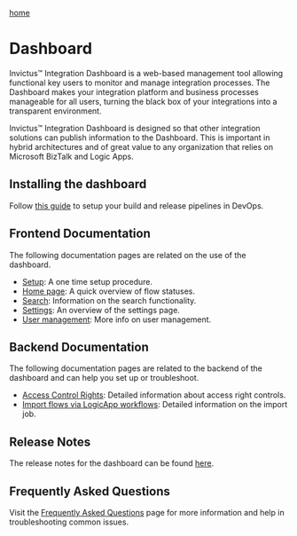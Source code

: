 [home](../README.md)

# Dashboard

Invictus™ Integration Dashboard is a web-based management tool allowing functional key users to monitor and manage integration processes. The Dashboard makes your integration platform and business processes manageable for all users, turning the black box of your integrations into a transparent environment.

Invictus™ Integration Dashboard is designed so that other integration solutions can publish information to the Dashboard. This is important in hybrid architectures and of great value to any organization that relies on Microsoft BizTalk and Logic Apps.

## Installing the dashboard

Follow [this guide](installation/dashboard-installation.md) to setup your build and release pipelines in DevOps.

## Frontend Documentation

The following documentation pages are related on the use of the dashboard.

* [Setup](setup.md): A one time setup procedure.
* [Home page](home.md): A quick overview of flow statuses.
* [Search](search.md): Information on the search functionality.
* [Settings](settings.md): An overview of the settings page.
* [User management](usermanagement.md): More info on user management.

## Backend Documentation

The following documentation pages are related to the backend of the dashboard and can help you set up or troubleshoot.

* [Access Control Rights](accesscontrolrights.md): Detailed information about access right controls.
* [Import flows via LogicApp workflows](import-flows-via-la.md): Detailed information on the import job.

## Release Notes

The release notes for the dashboard can be found [here](https://github.com/invictus-integration/docs-ifa/releases).

## Frequently Asked Questions

Visit the [Frequently Asked Questions](support/faq.md) page for more information and help in troubleshooting common issues.
